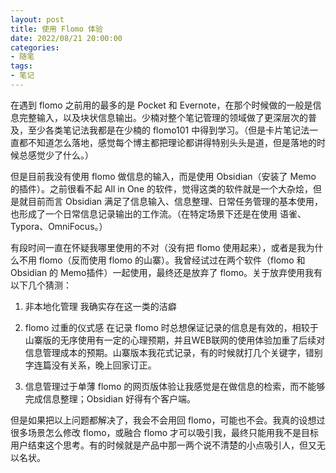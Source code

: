 ```yaml
---
layout: post
title: 使用 Flomo 体验
date: 2022/08/21 20:00:00
categories:
- 随笔
tags:
- 笔记
---
```


在遇到 flomo 之前用的最多的是 Pocket 和 Evernote，在那个时候做的一般是信息完整输入，以及块状信息输出。少楠对整个笔记管理的领域做了更深层次的普及，至少各类笔记法我都是在少楠的 flomo101 中得到学习。（但是卡片笔记法一直都不知道怎么落地，感觉每个博主都把理论都讲得特别头头是道，但是落地的时候总感觉少了什么。）

但是目前我没有使用 flomo 做信息的输入，而是使用 Obsidian（安装了 Memo 的插件）。之前很看不起 All in One 的软件，觉得这类的软件就是一个大杂烩，但是就目前而言 Obsidian 满足了信息输入、信息整理、日常任务管理的基本使用，也形成了一个日常信息记录输出的工作流。（在特定场景下还是在使用 语雀、Typora、OmniFocus。）

有段时间一直在怀疑我哪里使用的不对（没有把 flomo 使用起来），或者是我为什么不用 flomo（反而使用 flomo 的山寨）。我曾经试过在两个软件（flomo 和 Obsidian 的 Memo插件）一起使用，最终还是放弃了 flomo。关于放弃使用我有以下几个猜测：

1. 非本地化管理
   我确实存在这一类的洁癖

2. flomo 过重的仪式感
在记录 flomo 时总想保证记录的信息是有效的，相较于山寨版的无序使用有一定的心理预期，并且WEB联网的使用体验加重了后续对信息管理成本的预期。山寨版本我花式记录，有的时候就打几个关键字，错别字连篇没有关系，晚上回家订正。

4. 信息管理过于单薄
flomo 的网页版体验让我感觉是在做信息的检索，而不能够完成信息整理；Obsidian 好得有个客户端。

但是如果把以上问题都解决了，我会不会用回 flomo，可能也不会。我真的设想过很多场景怎么修改 flomo，或融合 flomo 才可以吸引我，最终只能用我不是目标用户结束这个思考。有的时候就是产品中那一两个说不清楚的小点吸引人，但又无以名状。